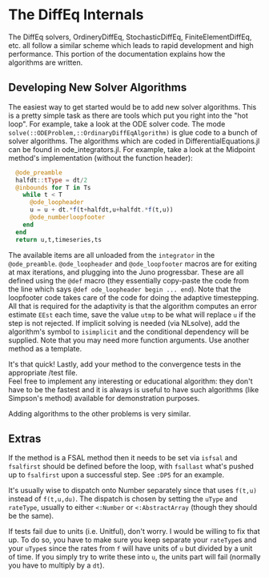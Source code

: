 # The DiffEq Internals

The DiffEq solvers, OrdineryDiffEq, StochasticDiffEq, FiniteElementDiffEq, etc.
all follow a similar scheme which leads to rapid development and high performance.
This portion of the documentation explains how the algorithms are written.

## Developing New Solver Algorithms

The easiest way to get started would be to add new solver algorithms. This is a
pretty simple task as there are tools which put you right into the "hot loop".
For example, take a look at the ODE solver code. The mode `solve(::ODEProblem,::OrdinaryDiffEqAlgorithm)`
is glue code to a bunch of solver algorithms. The algorithms which are coded
in DifferentialEquations.jl can be found in ode_integrators.jl. For example,
take a look at the Midpoint method's implementation (without the function header):

```julia
  @ode_preamble
  halfdt::tType = dt/2
  @inbounds for T in Ts
    while t < T
      @ode_loopheader
      u = u + dt.*f(t+halfdt,u+halfdt.*f(t,u))
      @ode_numberloopfooter
    end
  end
  return u,t,timeseries,ts
```

The available items are all unloaded from the `integrator` in the `@ode_preamble`.
`@ode_loopheader` and `@ode_loopfooter` macros are for exiting at max iterations,
and plugging into the Juno progressbar. These are all defined
using the `@def` macro (they essentially copy-paste the code from the line which
says `@def ode_loopheader begin ... end`). Note that the loopfooter code takes
care of the code for doing the adaptive timestepping. All that is required for
the adaptivity is that the algorithm computes an error estimate `EEst` each time,
save the value `utmp` to be what will replace `u` if the step is not rejected.
If implicit solving is needed (via NLsolve),
add the algorithm's symbol to `isimplicit` and the
conditional dependency will be supplied. Note that you may need more function
arguments. Use another method as a template.

It's that quick! Lastly, add your method to the convergence tests in the appropriate /test file.  
Feel free to implement any interesting or educational algorithm: they don't have to be
the fastest and it is always is useful to have such algorithms (like Simpson's method)
available for demonstration purposes.

Adding algorithms to the other problems is very similar.

## Extras

If the method is a FSAL method then it needs to be set via `isfsal` and `fsalfirst`
should be defined before the loop, with `fsallast` what's pushed up to `fsalfirst`
upon a successful step. See `:DP5` for an example.

It's usually wise to dispatch onto Number separately since that uses `f(t,u)`
instead of `f(t,u,du)`. The dispatch is chosen by setting the `uType` and
`rateType`, usually to either `<:Number` or `<:AbstractArray` (though they
should be the same).

If tests fail due to units (i.e. Unitful), don't worry. I would be willing to fix
that up. To do so, you have to make sure you keep separate your `rateType`s and
your `uType`s since the rates from `f` will have units of `u` but divided by
a unit of time. If you simply try to write these into `u`, the units part will
fail (normally you have to multiply by a ``dt``).
